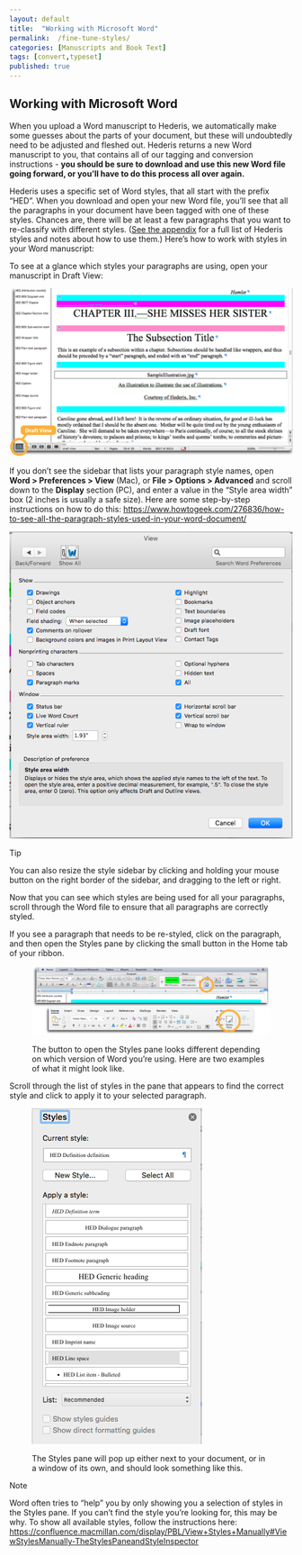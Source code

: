 ```yaml
---
layout: default
title:  "Working with Microsoft Word"
permalink:  /fine-tune-styles/
categories: [Manuscripts and Book Text]
tags: [convert,typeset]
published: true
---
```


<section data-type="chapter" class="hsecchapter" data-hederis-type="hsecchapter" id="fine-tune-styles" data-pi-attrs="id: fine-tune-styles; data-tags: convert,typeset;" role="doc-chapter" data-tags="convert,typeset" data-author-name=" " data-book-title=" " title="Working with Microsoft Word"><h1 data-hederis-type="hblkchaptitle" class="hblkchaptitle" id="pxnqq30v8">Working with Microsoft Word</h1><p class="hblkp" data-hederis-type="hblkp" id="pcXWOnbWz">When you upload a Word manuscript to Hederis, we automatically make some guesses about the parts of your document, but these will undoubtedly need to be adjusted and fleshed out. Hederis returns a new Word manuscript to you, that contains all of our tagging and conversion instructions - <strong data-hederis-type="hspanstrong" id="puRun2KrA">you should be sure to download and use this new Word file going forward, or you&#8217;ll have to do this process all over again.</strong></p><p class="hblkp" data-hederis-type="hblkp" id="phpwn5woz">Hederis uses a specific set of Word styles, that all start with the prefix &#8220;HED&#8221;. When you download and open your new Word file, you&#8217;ll see that all the paragraphs in your document have been tagged with one of these styles. Chances are, there will be at least a few paragraphs that you want to re-classify with different styles. (<a href="{% post_url 2020-08-11-70-ListofHederisWordStyles %}" data-hederis-type="hspana" id="pljR82fdM"><span class="Hyperlink" data-hederis-type="hspnspan" id="pCI4SpPyN">See the appendix</span></a> for a full list of Hederis styles and notes about how to use them.) Here&#8217;s how to work with styles in your Word manuscript:</p><p class="hblkp" data-hederis-type="hblkp" id="ptk8VjcWR">To see at a glance which styles your paragraphs are using, open your manuscript in Draft View:</p><img data-hederis-type="hblkimg" class="hblkimg" id="p2hlomQ39" src="/images/stylesidebar1_callouts_01.png" data-img-src="stylesidebar1_callouts_01.png"/><p class="hblkp" data-hederis-type="hblkp" id="pV8xyopw4">If you don&#8217;t see the sidebar that lists your paragraph style names, open <strong class="hspanstrong" data-hederis-type="hspanstrong" id="pifsgSSWq">Word &gt; Preferences &gt; View</strong> (Mac), or <strong class="hspanstrong" data-hederis-type="hspanstrong" id="pAyDwgP9h">File &gt; Options &gt; Advanced</strong> and scroll down to the <strong class="hspanstrong" data-hederis-type="hspanstrong" id="pU6QY5e31">Display</strong> section (PC), and enter a value in the &#8220;Style area width&#8221; box (2 inches is usually a safe size). Here are some step-by-step instructions on how to do this: <a href="https://www.howtogeek.com/276836/how-to-see-all-the-paragraph-styles-used-in-your-word-document/" data-hederis-type="hspana" id="pVMfBoDYS"><span class="Hyperlink" data-hederis-type="hspnspan" id="piC8zjH4s">https://www.howtogeek.com/276836/how-to-see-all-the-paragraph-styles-used-in-your-word-document/</span></a></p><img data-hederis-type="hblkimg" class="hblkimg" id="pCIy2MGrV" src="/images/stylesidebar4.png" data-img-src="stylesidebar4.png"/><aside class="hwprbox box" data-hederis-type="hwprbox" id="pghOWJult" data-type="sidebar"><p class="hblktype" data-hederis-type="hblktype" id="pOYjzzP2m">Tip</p><p class="hblkp" data-hederis-type="hblkp" id="ptrmQqYX7">You can also resize the style sidebar by clicking and holding your mouse button on the right border of the sidebar, and dragging to the left or right.</p></aside><p class="hblkp" data-hederis-type="hblkp" id="pecXhF2sE">Now that you can see which styles are being used for all your paragraphs, scroll through the Word file to ensure that all paragraphs are correctly styled.</p><p class="hblkp" data-hederis-type="hblkp" id="pAWZSMCbX">If you see a paragraph that needs to be re-styled, click on the paragraph, and then open the Styles pane by clicking the small button in the Home tab of your ribbon.</p><figure class="hwprfig" data-hederis-type="hwprfig" id="pEVkIOEGP"><img data-hederis-type="hblkimg" class="hblkimg" id="p7YUdZq8l" src="/images/stylespane1_01.png" data-img-src="stylespane1_01.png"/><p class="hblkcaption" data-hederis-type="hblkcaption" id="phaCPMa9o">The button to open the Styles pane looks different depending on which version of Word you&#8217;re using. Here are two examples of what it might look like.</p></figure><p class="hblkp" data-hederis-type="hblkp" id="p4y5Iz7lF">Scroll through the list of styles in the pane that appears to find the correct style and click to apply it to your selected paragraph.</p><figure class="hwprfig" data-hederis-type="hwprfig" id="pnjX4Hs26"><img data-hederis-type="hblkimg" class="hblkimg" id="pbuSo4Fvi" src="/images/stylespane2.png" data-img-src="stylespane2.png"/><p class="hblkcaption" data-hederis-type="hblkcaption" id="pnHw91oh3">The Styles pane will pop up either next to your document, or in a window of its own, and should look something like this.</p></figure><aside class="hwprbox box" data-hederis-type="hwprbox" id="pq5oY6Tvf" data-type="sidebar"><p class="hblktype" data-hederis-type="hblktype" id="p2x0hF2ff">Note</p><p class="hblkp" data-hederis-type="hblkp" id="p9LAOmF7V">Word often tries to &#8220;help&#8221; you by only showing you a selection of styles in the Styles pane. If you can&#8217;t find the style you&#8217;re looking for, this may be why. To show all available styles, follow the instructions here: <a href="https://confluence.macmillan.com/display/PBL/View+Styles+Manually#ViewStylesManually-TheStylesPaneandStyleInspector" data-hederis-type="hspana" id="pEzwpDnxU"><span class="Hyperlink" data-hederis-type="hspnspan" id="p734ALNJY">https://confluence.macmillan.com/display/PBL/View+Styles+Manually#ViewStylesManually-TheStylesPaneandStyleInspector</span></a></p></aside></section>